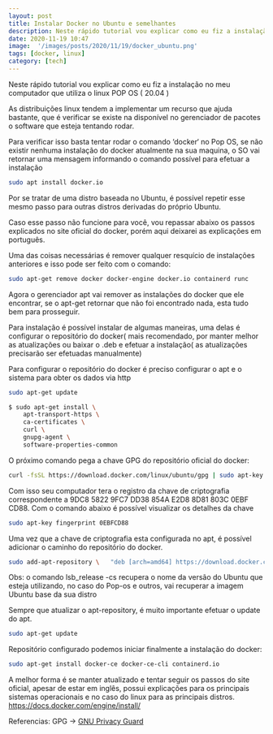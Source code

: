 ```yaml
---
layout: post
title: Instalar Docker no Ubuntu e semelhantes
description: Neste rápido tutorial vou explicar como eu fiz a instalação no meu computador que utiliza distro baseada no Ubuntu
date: 2020-11-19 10:47
image:  '/images/posts/2020/11/19/docker_ubuntu.png'
tags: [docker, linux]
category: [tech]
---
```



Neste rápido tutorial vou explicar como eu fiz a instalação no meu computador que utiliza o linux POP OS ( 20.04 )

As distribuições linux tendem a implementar um recurso que ajuda bastante, que é verificar se existe na disponível no gerenciador de pacotes o software que esteja tentando rodar.

Para verificar isso basta tentar rodar o comando ‘docker‘ no Pop OS, se não existir nenhuma instalação do docker atualmente na sua maquina, o SO vai retornar uma mensagem informando o comando possível para efetuar a instalação

``` bash
sudo apt install docker.io
```

Por se tratar de uma distro baseada no Ubuntu, é possível repetir esse mesmo passo para outras distros derivadas do próprio Ubuntu.

Caso esse passo não funcione para você, vou repassar abaixo os passos explicados no site oficial do docker, porém aqui deixarei as explicações em português.

Uma das coisas necessárias é remover qualquer resquício de instalações anteriores e isso pode ser feito com o comando:

```bash
sudo apt-get remove docker docker-engine docker.io containerd runc
```
Agora o gerenciador apt vai remover as instalações do docker que ele encontrar, se o apt-get retornar que não foi encontrado nada, esta tudo bem para prosseguir.

Para instalação é possível instalar de algumas maneiras, uma delas é configurar o repositório do docker( mais recomendado, por manter melhor as atualizações ou baixar o .deb e efetuar a instalação( as atualizações precisarão ser efetuadas manualmente)

Para configurar o repositório do docker é preciso configurar o apt e o sistema para obter os dados via http
```bash
sudo apt-get update
```
```bash
$ sudo apt-get install \
    apt-transport-https \
    ca-certificates \
    curl \
    gnupg-agent \
    software-properties-common
```
O próximo comando pega a chave GPG do repositório oficial do docker:
```bash
curl -fsSL https://download.docker.com/linux/ubuntu/gpg | sudo apt-key add -
```
Com isso seu computador tera o registro da chave de criptografia correspondente a 9DC8 5822 9FC7 DD38 854A  E2D8 8D81 803C 0EBF CD88. Com o comando abaixo é possível visualizar os detalhes da chave

```bash
sudo apt-key fingerprint 0EBFCD88
```
Uma vez que a chave de criptografia esta configurada no apt, é possível adicionar o caminho do repositório do docker.

```bash
sudo add-apt-repository \   "deb [arch=amd64] https://download.docker.com/linux/ubuntu \   $(lsb_release -cs) \   stable"
```

Obs: o comando lsb_release -cs recupera o nome da versão do Ubuntu que esteja utilizando, no caso do Pop-os e outros, vai recuperar a imagem Ubuntu base da sua distro

Sempre que atualizar o apt-repository, é muito importante efetuar o update do apt.

```bash
sudo apt-get update
```

Repositório configurado podemos iniciar finalmente a instalação do docker:

```bash
sudo apt-get install docker-ce docker-ce-cli containerd.io
```



A melhor forma é se manter atualizado e tentar seguir os passos do site oficial, apesar de estar em inglês, possui explicações para os principais sistemas operacionais e no caso do linux para as principais distros.
https://docs.docker.com/engine/install/

Referencias:
GPG -> [GNU Privacy Guard]()

